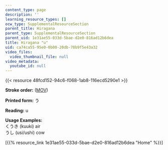 ```yaml
---
content_type: page
description: ''
learning_resource_types: []
ocw_type: SupplementalResourceSection
parent_title: Hiragana
parent_type: SupplementalResourceSection
parent_uid: 1e31ae55-033d-5bae-d2e0-816ad12b6dea
title: Hiragana "u"
uid: ca74ca55-95e0-0b00-20db-78b9f5e43a32
video_files:
  video_thumbnail_file: null
video_metadata:
  youtube_id: null
---
```


{{< resource 48fcd152-94c6-f068-1ab8-116ecd5290e1 >}}

**Stroke order:** ([MOV](http://www.archive.org/download/MITRES21F.01S10_HIRAGANA_CHARACTERS/0406.mov))

**Printed form:** う

**Reading:** u

**Usage Examples:**  
くうき (kuuki) air  
うし (usi/ushi) cow

  
\[{{% resource_link 1e31ae55-033d-5bae-d2e0-816ad12b6dea "Home" %}}\]